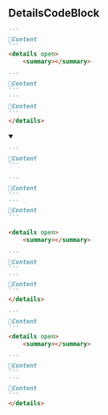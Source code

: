 ## DetailsCodeBlock
````md
```
📌Content
```
<details open>
    <summary></summary>

```
📌Content
```
```
📌Content
```
</details>
````
<details open>
    <summary></summary>

````md
```
📌Content
```
````
````md
```
📌Content
```
```
📌Content
```
````
````md
<details open>
    <summary></summary>

```
📌Content
```
```
📌Content
```
</details>
````
````md
```
📌Content
```
<details open>
    <summary></summary>

```
📌Content
```
```
📌Content
```
</details>
````
</details>
